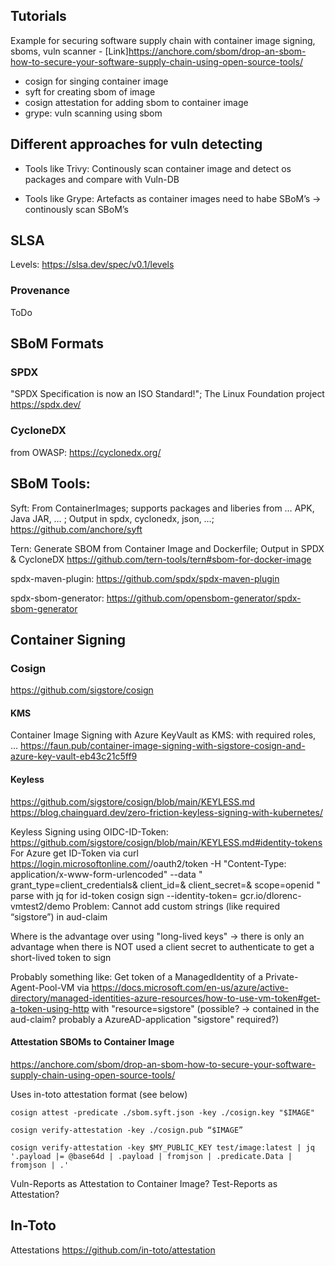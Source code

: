 ## Tutorials

Example for securing software supply chain with container image signing, sboms, vuln scanner - [Link]<https://anchore.com/sbom/drop-an-sbom-how-to-secure-your-software-supply-chain-using-open-source-tools/>

- cosign for singing container image
- syft for creating sbom of image
- cosign attestation for adding sbom to container image
- grype: vuln scanning using sbom



## Different approaches for vuln detecting

- Tools like Trivy: Continously scan container image and detect os packages and compare with Vuln-DB

- Tools like Grype: Artefacts as container images need to habe SBoM’s -> continously scan SBoM’s


## SLSA

Levels: https://slsa.dev/spec/v0.1/levels 

### Provenance

ToDo

## SBoM Formats

### SPDX

"SPDX Specification is now an ISO Standard!"; The Linux Foundation project
https://spdx.dev/ 

### CycloneDX

from OWASP: https://cyclonedx.org/ 


## SBoM Tools:

Syft: From ContainerImages; supports packages and liberies from … APK, Java JAR, … ; Output in spdx, cyclonedx, json, …; https://github.com/anchore/syft 

Tern: Generate SBOM from Container Image and Dockerfile; Output in SPDX & CycloneDX https://github.com/tern-tools/tern#sbom-for-docker-image 

spdx-maven-plugin: https://github.com/spdx/spdx-maven-plugin 

spdx-sbom-generator: https://github.com/opensbom-generator/spdx-sbom-generator 


## Container Signing

### Cosign

https://github.com/sigstore/cosign

#### KMS
Container Image Signing with Azure KeyVault as KMS:
with required roles, ...
https://faun.pub/container-image-signing-with-sigstore-cosign-and-azure-key-vault-eb43c21c5ff9 

#### Keyless
https://github.com/sigstore/cosign/blob/main/KEYLESS.md 
https://blog.chainguard.dev/zero-friction-keyless-signing-with-kubernetes/

Keyless Signing using OIDC-ID-Token: https://github.com/sigstore/cosign/blob/main/KEYLESS.md#identity-tokens 
For Azure get ID-Token via 
curl https://login.microsoftonline.com/<tenant-ID>/oauth2/token 
	-H "Content-Type: application/x-www-form-urlencoded" 
	--data
	"
		grant_type=client_credentials&
		client_id=<Client ID>&
		client_secret=<Client Secret>&
		scope=openid
	"
parse with jq for id-token
cosign sign --identity-token=<token> gcr.io/dlorenc-vmtest2/demo
Problem: Cannot add custom strings (like required “sigstore”) in aud-claim

Where is the advantage over using "long-lived keys" -> there is only an advantage when there is NOT used a client secret to authenticate to get a short-lived token to sign

Probably something like:
Get token of a ManagedIdentity of a Private-Agent-Pool-VM via <https://docs.microsoft.com/en-us/azure/active-directory/managed-identities-azure-resources/how-to-use-vm-token#get-a-token-using-http> with "resource=sigstore" (possible? -> contained in the aud-claim? probably a AzureAD-application "sigstore" required?)


#### Attestation SBOMs to Container Image

https://anchore.com/sbom/drop-an-sbom-how-to-secure-your-software-supply-chain-using-open-source-tools/ 
	
Uses in-toto attestation format (see below)

	cosign attest -predicate ./sbom.syft.json -key ./cosign.key "$IMAGE"

	cosign verify-attestation -key ./cosign.pub “$IMAGE”
	
	cosign verify-attestation -key $MY_PUBLIC_KEY test/image:latest | jq '.payload |= @base64d | .payload | fromjson | .predicate.Data | fromjson | .'

	
	
Vuln-Reports as Attestation to Container Image?
Test-Reports as Attestation?


## In-Toto

Attestations
<https://github.com/in-toto/attestation>
